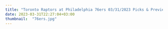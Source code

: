 ```yaml
---
title: "Toronto Raptors at Philadelphia 76ers 03/31/2023 Picks & Preview"
date: 2023-03-31T22:27:04+03:00
thumbnail:  "76ers.jpg"
---
```


